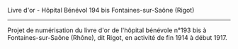 Livre d'or - Hôpital Bénévol 194 bis Fontaines-sur-Saône (Rigot)

---

Projet de numérisation du livre d'or de l'hôpital bénévole n°193 bis à Fontaines-sur-Saône (Rhône), dit Rigot, en activité de fin 1914 à début 1917.